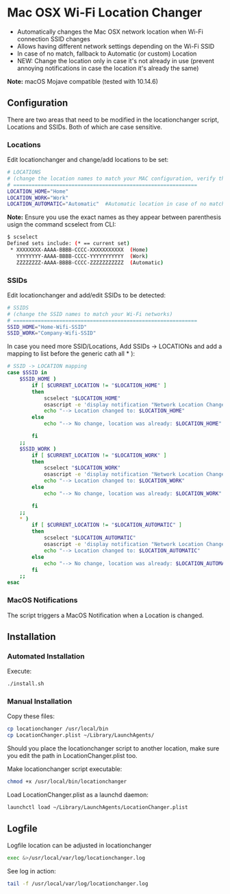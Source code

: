 # Mac OSX Wi-Fi Location Changer

* Automatically changes the Mac OSX network location when Wi-Fi connection SSID changes
* Allows having different network settings depending on the Wi-Fi SSID
* In case of no match, fallback to Automatic (or custom) Location
* NEW: Change the location only in case it's not already in use (prevent annoying notifications in case the location it's already the same)

**Note:** macOS Mojave compatible (tested with 10.14.6)

## Configuration
There are two areas that need to be modified in the locationchanger script, Locations and SSIDs. Both of which are case sensitive. 

### Locations
Edit locationchanger and change/add locations to be set:

```bash
# LOCATIONS
# (change the location names to match your MAC configuration, verify the location name withthe scselect command from CLI)
# ============================================================
LOCATION_HOME="Home"
LOCATION_WORK="Work"
LOCATION_AUTOMATIC="Automatic"  #Automatic location in case of no match, should be "Automatic", check with scselect command from CLI
```

**Note:** Ensure you use the exact names as they appear between parenthesis usign the command scselect from CLI:
```bash
$ scselect
Defined sets include: (* == current set)
 * XXXXXXXX-AAAA-BBBB-CCCC-XXXXXXXXXXX	(Home)
   YYYYYYYY-AAAA-BBBB-CCCC-YYYYYYYYYYY	(Work)
   ZZZZZZZZ-AAAA-BBBB-CCCC-ZZZZZZZZZZZ	(Automatic)
```


### SSIDs
Edit locationchanger and add/edit SSIDs to be detected:

```bash
# SSIDS
# (change the SSID names to match your Wi-Fi networks)
# ============================================================
SSID_HOME="Home-Wifi-SSID"
SSID_WORK="Company-Wifi-SSID"
```

In case you need more SSID/Locations, Add SSIDs -> LOCATIONs and add a mapping to list before the generic cath all * ):

```bash
# SSID -> LOCATION mapping
case $SSID in
	$SSID_HOME )
		if [ $CURRENT_LOCATION != "$LOCATION_HOME" ]
		then
			scselect "$LOCATION_HOME"
			osascript -e 'display notification "Network Location Changed to '$LOCATION_HOME'" with title "Network Location Changed"'
			echo "--> Location changed to: $LOCATION_HOME"
		else
			echo "--> No change, location was already: $LOCATION_HOME"

		fi
	;;
	$SSID_WORK )
		if [ $CURRENT_LOCATION != "$LOCATION_WORK" ]
		then
			scselect "$LOCATION_WORK"
			osascript -e 'display notification "Network Location Changed to '$LOCATION_WORK'" with title "Network Location Changed"'
			echo "--> Location changed to: $LOCATION_WORK"
		else
			echo "--> No change, location was already: $LOCATION_WORK"

		fi
	;;
	* )
		if [ $CURRENT_LOCATION != "$LOCATION_AUTOMATIC" ]
		then
			scselect "$LOCATION_AUTOMATIC"
			osascript -e 'display notification "Network Location Changed to '$LOCATION_AUTOMATIC'" with title "Network Location Changed"'
			echo "--> Location changed to: $LOCATION_AUTOMATIC"
		else
			echo "--> No change, location was already: $LOCATION_AUTOMATIC"
		fi
	;;
esac
```

### MacOS Notifications
The script triggers a MacOS Notification when a Location is changed.

## Installation

### Automated Installation

Execute:
```bash
./install.sh
```

### Manual Installation

Copy these files:
```bash
cp locationchanger /usr/local/bin
cp LocationChanger.plist ~/Library/LaunchAgents/
```
Should you place the locationchanger script to another location, make sure you edit the path in LocationChanger.plist too.

Make locationchanger script executable:
```bash
chmod +x /usr/local/bin/locationchanger
```
Load LocationChanger.plist as a launchd daemon:
```bash
launchctl load ~/Library/LaunchAgents/LocationChanger.plist
```
## Logfile

Logfile location can be adjusted in locationchanger
```bash
exec &>/usr/local/var/log/locationchanger.log
```
See log in action:
```bash
tail -f /usr/local/var/log/locationchanger.log
```
